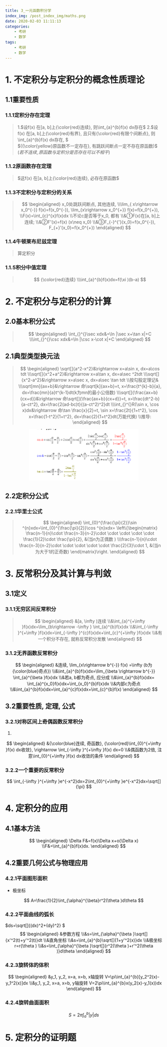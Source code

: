 ```yaml
---
title: 3_一元函数积分学
index_img: /post_index_img/maths.png
date: 2020-02-03 11:11:13
categories:
    - 考研
    - 数学
tags:
    - 考研
    - 数学
---
```



# 1. 不定积分与定积分的概念性质理论

## 1.1重要性质

### 1.1.1定积分存在定理

> 1.$设f(x) 在[a, b]上{\color{red}连续}, 则\int_{a}^{b}f(x) dx存在$
> 2.$设f(x) 在[a, b]上{\color{red}有界}, 且只有{\color{red}有限个间断点}, 则\int_{a}^{b}f(x) dx存在, $  
> $({\color{yellow}原函数不一定存在}, 有跳跃间断点一定不存在原函数)$  
> $(若不连续, 原函数与定积分是否存在可以不相干)$

### 1.1.2原函数存在定理

> $这f(x) 在[a, b]上{\color{red}连续}, 必存在原函数$

### 1.1.3不定积分与定积分的关系

> $$
> \begin{aligned}
> x_0处跳跃间断点, 其他连续, 
> \\\lim_{ x\rightarrow x_0^{-}} f(x)=f(x_0^{-}), \lim_{x\rightarrow x_0^{+}} f(x)=f(x_0^{+}), 
> \\F(x)=\int_{c}^{x}f(x)dx
> \\不论c是否等于x_0, 都有
> \\&①F(x)在[a, b]上连续; 
> \\&②F'(x)=f(x) (x\neq x_0)
> \\&③F_{-}^{'}(x_0)=f(x_0^{-}), F_{+}'(x_0)=f(x_0^{+})  
> \end{aligned}
> $$

### 1.1.4牛顿莱布尼兹定理

> 算定积分

### 1.1.5积分中值定理

> $$
> {\color{red}连续}
> \\\int_{a}^{b}f(x)dx=f(\xi )(b-a)
> $$

# 2. 不定积分与定积分的计算

## 2.0基本积分公式

> $$
> \begin{aligned}
> \int_{}^{}\sec xdx&=\ln |\sec x+\tan x|+C 
> \\\int_{}^{}\csc xdx&=\ln |\csc x-\cot x|+C
> \end{aligned}
> $$

## 2.1典型类型换元法

> $$
> \begin{aligned}
> \sqrt[]{a^2-x^2}&\rightarrow x=a\sin x, dx=a\cos tdt
> \\\sqrt[]{x^2+a^2}&\rightarrow x=a\tan x, dx=a\sec ^2tdt 
> \\\sqrt[]{x^2-a^2}&\rightarrow x=a\sec x, dx=a\sec \tan tdt
> \\按勾股定理记&
> \\\sqrt[mn]{ax+b}&\rightarrow  命\sqrt[k]{ax+b}=t, x=\frac{t^{k}-b}{a}, dx=\frac{mn}{a}t^{k-1}dt(k为mn的最小公倍数)
> \\\sqrt[]{\frac{ax+b}{cx+d}}&\rightarrow 命\sqrt[]{\frac{ax+b}{cx+d}}=t, x=\frac{dt^2-b}{a-ct^2}, dx=\frac{2(ad-bc)t}{(a-ct^2)^2}dt
> \\\int_{}^{}R(\sin x, \cos x)dx&\rightarrow 命\tan \frac{x}{2}=t, \sin x=\frac{2t}{1+t^2}, \cos x=\frac{1-t^2}{1+t^2}, dx=\frac{2}{1+t^2}dt(万能代换)
> \\推导:
> \end{aligned}
> $$

<center>
<img src="https://raw.githubusercontent.com/lancerXXXX/Figurebed/master/img/20190914165551.png" width="70%" />  

</center>

##  2.2定积分公式

### 2.2.1华里士公式
> $$
> \begin{aligned}
> \int_{0}^{\frac{\pi}{2}}\sin ^{n}xdx=\int_{0}^{\frac{\pi}{2}}\cos ^{n}xdx=
> \left\{\begin{matrix}
> \frac{n-1}{n}\cdot \frac{n-3}{n-2}\cdot \cdot \cdot \cdot \cdot \frac{1}{2}\cdot \frac{\pi}{2}, &(当n为正偶数 )
> \\\frac{n-1}{n}\cdot \frac{n-3}{n-2}\cdot \cdot \cdot \cdot \cdot \frac{2}{3}\cdot 1, &(当n为大于1的正奇数)
> \end{matrix}\right.
> \end{aligned}
> $$

# 3. 反常积分及其计算与判敛

## 3.1定义

### 3.1.1无穷区间反常积分
> $$
> \begin{aligned}
> &[a, \infty )连续
> \\&\int_{a}^{+\infty }f(x)dx=\lim_{b\rightarrow -\infty } \int_{a}^{b}f(x)dx  
> \\&\int_{-\infty }^{+\infty }f(x)dx=\int_{-\infty }^{c}f(x)dx+\int_{c}^{+\infty }f(x)dx
> \\&有一个积分不存在, 就称反常积分发散
> \end{aligned}
> $$

### 3.1.2无界函数反常积分

$$
\begin{aligned}
&连续, \lim_{x\rightarrow b^{-}} f(x) =\infty (b为{\color{blue}奇点})
\\&\int_{a}^{b}f(x)dx=\lim_{\beta \rightarrow b^{-}} \int_{a}^{\beta }f(x)dx
\\&若a, b都为奇点, 应分成
\\&\int_{a}^{b}f(x)dx= \int_{a}^{x_0}f(x)dx+\int_{x_0}^{b}f(x)dx
\\&内部c为奇点
\\&\int_{a}^{b}f(x)dx=\int_{a}^{c}f(x)dx+\int_{c}^{b}f(x)    
\end{aligned}
$$

## 3.2重要性质, 定理, 公式

### 3.2.1对称区间上奇偶函数反常积分
1.
$$
\begin{aligned}
&{\color{blue}连续, 奇函数}, {\color{red}\int_{0}^{+\infty }f(x) dx收敛}, \rightarrow \int_{-\infty }^{+\infty }f(x) dx=0
\\&偶函数为2倍, 注意\int_{0}^{+\infty }f(x) dx收敛的条件
\end{aligned}
$$

### 3.2.2一个重要的反常积分

$$
\int_{-\infty }^{+\infty }e^{-x^2}dx=2\int_{0}^{+\infty }e^{-x^2}dx=\sqrt[]{\pi}  
$$

# 4. 定积分的应用

## 4.1基本方法

$$
\begin{aligned}
\Delta F&=f(x)\Delta x+o(\Delta x)
\\F&=\int_{a}^{b}f(x)dx.
\end{aligned}
$$

## 4.2重要几何公式与物理应用

### 4.2.1平面图形面积

* 极坐标

$$
A=\frac{1}{2}\int_{\alpha}^{\beta}r^2(\theta )d\theta 
$$

### 4.2.2平面曲线的弧长

$ds=\sqrt[]{(dx)^2+(dy)^2} $
$$
\begin{aligned}
&参数方程
\\&s=\int_{\alpha}^{\beta }\sqrt[]{x'^2(t)+y'^2(t)}dt
\\&直角坐标
\\&s=\int_{a}^{b}\sqrt[]{1+y'^2(x)}dx 
\\&极坐标r=r(\theta )
\\&s=\int_{\alpha}^{\beta }\sqrt[]{r^2(\theta )+r'^2(\theta )}d\theta  
\end{aligned}
$$

### 4.2.3旋转体的体积

$$
\begin{aligned}
&y_1, y_2, x=a, x=b, x轴旋转
V=\pi\int_{a}^{b}[y_2^2(x)-y_1^2(x)]dx
\\&y_1, y_2, x=a, x=b, y轴旋转
V=2\pi\int_{a}^{b}x(y_2(x)-y_1(x))dx
\end{aligned}
$$

### 4.2.4旋转曲面面积

$$
S=2\pi\int_{a}^{b}|y|ds 
$$

# 5. 定积分的证明题

